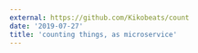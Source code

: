 ```yaml
---
external: https://github.com/Kikobeats/count
date: '2019-07-27'
title: 'counting things, as microservice'
---
```

